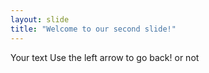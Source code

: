```yaml
---
layout: slide
title: "Welcome to our second slide!"
---
```

Your text
Use the left arrow to go back!
or not